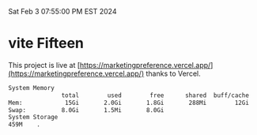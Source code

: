 Sat Feb  3 07:55:00 PM EST 2024

# vite Fifteen


This project is live at [https://marketingpreference.vercel.app/](https://marketingpreference.vercel.app/) thanks to Vercel.

```bash
System Memory
               total        used        free      shared  buff/cache   available
Mem:            15Gi       2.0Gi       1.8Gi       288Mi        12Gi        13Gi
Swap:          8.0Gi       1.5Mi       8.0Gi
System Storage
459M	.
```
